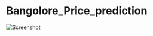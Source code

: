 # Bangolore_Price_prediction
![Screenshot](https://user-images.githubusercontent.com/76116570/143686679-4f6e6e91-5f01-44e4-968b-d6d275fe9e86.png)
